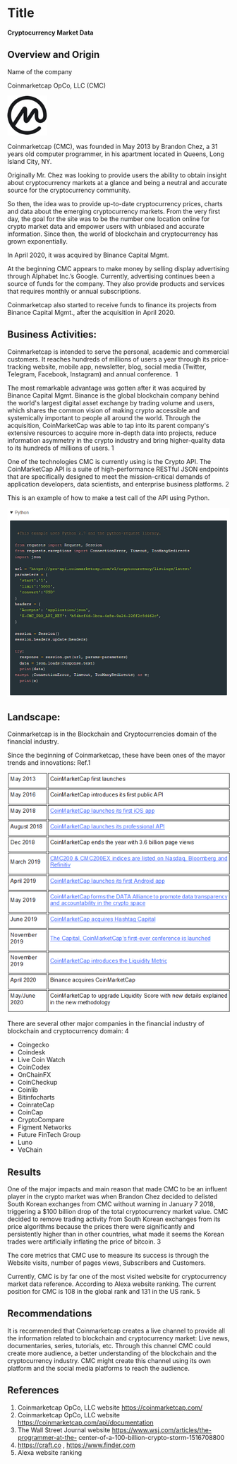 # Title

**Cryptocurrency Market Data** 


## Overview and Origin

Name of the company

Coinmarketcap OpCo, LLC
(CMC)

![Coinmarketcap Logo](Logo.png)

Coinmarketcap (CMC), was founded in May 2013 by Brandon Chez, a 31 years old computer programmer, in his apartment located in Queens, Long Island City, NY.

Originally Mr. Chez was looking to provide users the ability to obtain insight about cryptocurrency markets at a glance and being a neutral and accurate source for the cryptocurrency community.

So then, the idea was to provide up-to-date cryptocurrency prices, charts and data about the emerging cryptocurrency markets. 
From the very first day, the goal for the site was to be the number one location online for crypto market data and empower users with unbiased and accurate information. 
Since then, the world of blockchain and cryptocurrency has grown exponentially.

In April 2020, it was acquired by Binance Capital Mgmt.

At the beginning CMC appears to make money by selling display advertising through Alphabet Inc.’s Google. Currently, advertising continues been a source of funds for the company.
They also provide products and services that requires monthly or annual subscriptions. 

Coinmarketcap also started to receive funds to finance its projects from Binance Capital Mgmt., after the acquisition in April 2020. 







## Business Activities:

Coinmarketcap is intended to serve the personal, academic and commercial customers.
It reaches hundreds of millions of users a year through its price-tracking website, mobile app, newsletter, blog, social media (Twitter, Telegram, Facebook, Instagram) and annual conference.  1

The most remarkable advantage was gotten after it was acquired by Binance Capital Mgmt. 
Binance is the global blockchain company behind the world's largest digital asset exchange by trading volume and users, which shares the common vision of making crypto accessible and systemically important to people all around the world.
Through the acquisition, CoinMarketCap was able to tap into its parent company's extensive resources to acquire more in-depth data into projects, reduce information asymmetry in the crypto industry and bring higher-quality data to its hundreds of millions of users. 1

One of the technologies CMC is currently using is the Crypto API. 
The CoinMarketCap API is a suite of high-performance RESTful JSON endpoints that are specifically designed to meet the mission-critical demands of application developers, data scientists, and enterprise business platforms. 2

This is an example of how to make a test call of the API using Python.

![Coinmarketcap Logo](Python.png)


















## Landscape:


Coinmarketcap is in the Blockchain and Cryptocurrencies domain of the financial industry.

Since the beginning of Coinmarketcap, these have been ones of the mayor trends and innovations: Ref.1

![Coinmarketcap Logo](Table.png)


There are several other major companies in the financial industry of blockchain and cryptocurrency domain: 4

- Coingecko
- Coindesk
- Live Coin Watch
- CoinCodex
- OnChainFX
- CoinCheckup
- Coinlib
- Bitinfocharts
- CoinrateCap
- CoinCap
- CryptoCompare
- Figment Networks
- Future FinTech Group
- Luno
- VeChain


## Results

One of the major impacts and main reason that made CMC to be an influent player in the crypto market was when Brandon Chez decided to delisted South Korean exchanges from CMC without warning in January 7 2018, triggering a $100 billion drop of the total cryptocurrency market value.
CMC decided to remove trading activity from South Korean exchanges from its price algorithms because the prices there were significantly and persistently higher than in other countries, what made it seems the Korean trades were artificially inflating the price of bitcoin. 3

The core metrics that CMC use to measure its success is through the Website visits, number of pages views, Subscribers and Customers.

Currently, CMC is by far one of the most visited website for cryptocurrency market data reference.
According to Alexa website ranking. The current position for CMC is 108 in the global rank and 131 in the US rank. 5








## Recommendations

It is recommended that Coinmarketcap creates a live channel to provide all the information related to blockchain and cryptocurrency market:
Live news, documentaries, series, tutorials, etc.
Through this channel CMC could create more audience, a better understanding of the blockchain and the cryptocurrency industry.
CMC might create this channel using its own platform and the social media platforms to reach the audience.


## References

1.  Coinmarketcap OpCo, LLC website https://coinmarketcap.com/
2.  Coinmarketcap OpCo, LLC website  https://coinmarketcap.com/api/documentation
3.  The Wall Street Journal website https://www.wsj.com/articles/the-programmer-at-the- center-of-a-100-billion-crypto-storm-1516708800
4.  https://craft.co , https://www.finder.com
5.  Alexa website ranking


 
